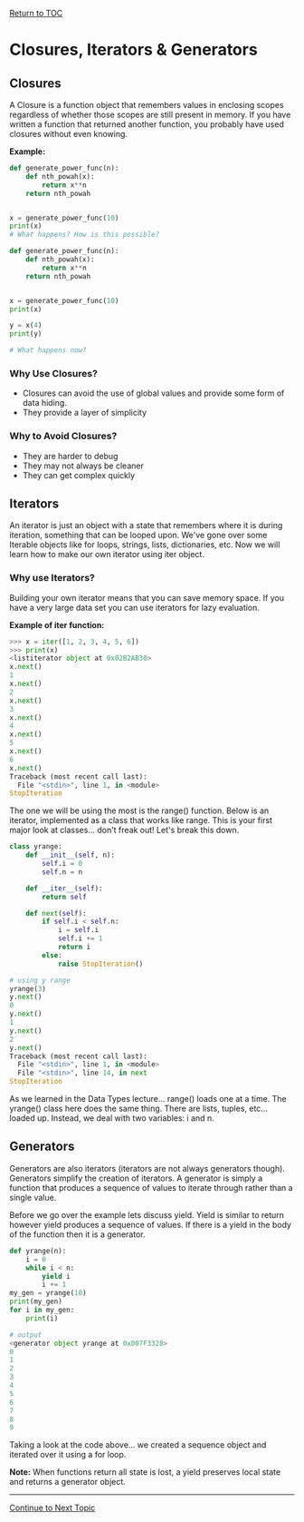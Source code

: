 <a href="https://github.com/CyberTrainingUSAF/07-Python-Programming/blob/master/00-Table-of-Contents.md" rel="Return to TOC"> Return to TOC </a>

# Closures, Iterators & Generators

## Closures

A Closure is a function object that remembers values in enclosing scopes regardless of whether those scopes are still present in memory. If you have written a function that returned another function, you probably have used closures without even knowing.

**Example:**

```python
def generate_power_func(n):
    def nth_powah(x):
        return x**n
    return nth_powah


x = generate_power_func(10)
print(x)
# What happens? How is this possible?
```

```python
def generate_power_func(n):
    def nth_powah(x):
        return x**n
    return nth_powah


x = generate_power_func(10)
print(x)

y = x(4)
print(y)

# What happens now?
```

### Why Use Closures?

* Closures can avoid the use of global values and provide some form of data hiding. 
* They provide a layer of simplicity

### Why to Avoid Closures?

* They are harder to debug
* They may not always be cleaner
* They can get complex quickly

## Iterators

An iterator is just an object with a state that remembers where it is during iteration, something that can be looped upon. We've gone over some Iterable objects like for loops, strings, lists, dictionaries, etc. Now we will learn how to make our own iterator using iter object.

### Why use Iterators?

Building your own iterator means that you can save memory space. If you have a very large data set you can use iterators for lazy evaluation.

**Example of iter function:**

```python
>>> x = iter([1, 2, 3, 4, 5, 6])
>>> print(x)
<listiterator object at 0x02B2AB30>
x.next()
1
x.next()
2
x.next()
3
x.next()
4
x.next()
5
x.next()
6
x.next()
Traceback (most recent call last):
  File "<stdin>", line 1, in <module>
StopIteration
```

The one we will be using the most is the range\(\) function. Below is an iterator, implemented as a class that works like range. This is your first major look at classes... don't freak out! Let's break this down.

```python
class yrange:
    def __init__(self, n):
        self.i = 0
        self.n = n

    def __iter__(self):
        return self

    def next(self):
        if self.i < self.n:
            i = self.i
            self.i += 1
            return i
        else:
            raise StopIteration()

# using y range
yrange(3)
y.next()
0
y.next()
1
y.next()
2
y.next()
Traceback (most recent call last):
  File "<stdin>", line 1, in <module>
  File "<stdin>", line 14, in next
StopIteration
```

As we learned in the Data Types lecture... range\(\) loads one at a time. The yrange\(\) class here does the same thing. There are lists, tuples, etc... loaded up. Instead, we deal with two variables: i and n.

## Generators

Generators are also iterators \(iterators are not always generators though\). Generators simplify the creation of iterators. A generator is simply a function that produces a sequence of values to iterate through rather than a single value.

Before we go over the example lets discuss yield. Yield is similar to return however yield produces a sequence of values. If there is a yield in the body of the function then it is a generator. 

```python
def yrange(n):
    i = 0
    while i < n:
        yield i
        i += 1
my_gen = yrange(10)
print(my_gen)
for i in my_gen:
    print(i)

# output
<generator object yrange at 0x007F3328>
0
1
2
3
4
5
6
7
8
9
```

Taking a look at the code above... we created a sequence object and iterated over it using a for loop.

**Note:** When functions return all state is lost, a yield preserves local state and returns a generator object.

---

<a href="https://github.com/CyberTrainingUSAF/07-Python-Programming/blob/master/05_oop/README.md" > Continue to Next Topic </a>

